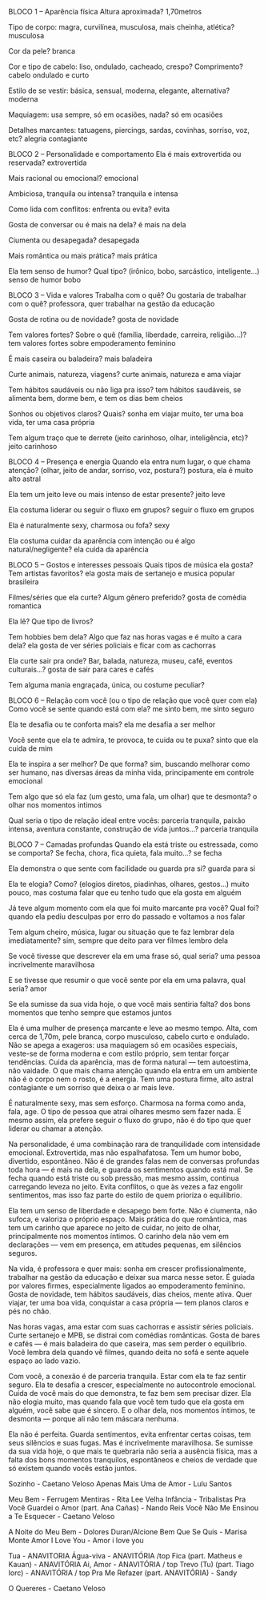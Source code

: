 BLOCO 1 – Aparência física
Altura aproximada? 1,70metros

Tipo de corpo: magra, curvilínea, musculosa, mais cheinha, atlética? musculosa

Cor da pele? branca

Cor e tipo de cabelo: liso, ondulado, cacheado, crespo? Comprimento? cabelo ondulado e curto

Estilo de se vestir: básica, sensual, moderna, elegante, alternativa? moderna

Maquiagem: usa sempre, só em ocasiões, nada? só em ocasiões

Detalhes marcantes: tatuagens, piercings, sardas, covinhas, sorriso, voz, etc? alegria contagiante

BLOCO 2 – Personalidade e comportamento
Ela é mais extrovertida ou reservada? extrovertida

Mais racional ou emocional? emocional

Ambiciosa, tranquila ou intensa? tranquila e intensa

Como lida com conflitos: enfrenta ou evita? evita

Gosta de conversar ou é mais na dela? é mais na dela

Ciumenta ou desapegada? desapegada

Mais romântica ou mais prática? mais prática

Ela tem senso de humor? Qual tipo? (irônico, bobo, sarcástico, inteligente...) senso de humor bobo

BLOCO 3 – Vida e valores
Trabalha com o quê? Ou gostaria de trabalhar com o quê? professora, quer trabalhar na gestão da educação

Gosta de rotina ou de novidade? gosta de novidade

Tem valores fortes? Sobre o quê (família, liberdade, carreira, religião...)? tem valores fortes sobre empoderamento feminino

É mais caseira ou baladeira? mais baladeira

Curte animais, natureza, viagens? curte animais, natureza e ama viajar

Tem hábitos saudáveis ou não liga pra isso? tem hábitos saudáveis, se alimenta bem, dorme bem, e tem os dias bem cheios

Sonhos ou objetivos claros? Quais? sonha em viajar muito, ter uma boa vida, ter uma casa própria

Tem algum traço que te derrete (jeito carinhoso, olhar, inteligência, etc)? jeito carinhoso

BLOCO 4 – Presença e energia
Quando ela entra num lugar, o que chama atenção? (olhar, jeito de andar, sorriso, voz, postura?) postura, ela é muito alto astral

Ela tem um jeito leve ou mais intenso de estar presente? jeito leve

Ela costuma liderar ou seguir o fluxo em grupos? seguir o fluxo em grupos

Ela é naturalmente sexy, charmosa ou fofa? sexy

Ela costuma cuidar da aparência com intenção ou é algo natural/negligente? ela cuida da aparência

BLOCO 5 – Gostos e interesses pessoais
Quais tipos de música ela gosta? Tem artistas favoritos? ela gosta mais de sertanejo e musica popular brasileira

Filmes/séries que ela curte? Algum gênero preferido? gosta de comédia romantica

Ela lê? Que tipo de livros? 

Tem hobbies bem dela? Algo que faz nas horas vagas e é muito a cara dela? ela gosta de ver séries policiais e ficar com as cachorras

Ela curte sair pra onde? Bar, balada, natureza, museu, café, eventos culturais...? gosta de sair para cares e cafés

Tem alguma mania engraçada, única, ou costume peculiar?

BLOCO 6 – Relação com você (ou o tipo de relação que você quer com ela)
Como você se sente quando está com ela? me sinto bem, me sinto seguro

Ela te desafia ou te conforta mais? ela me desafia a ser melhor

Você sente que ela te admira, te provoca, te cuida ou te puxa? sinto que ela cuida de mim

Ela te inspira a ser melhor? De que forma? sim, buscando melhorar como ser humano, nas diversas áreas da minha vida, principamente em controle emocional

Tem algo que só ela faz (um gesto, uma fala, um olhar) que te desmonta? o olhar nos momentos intimos

Qual seria o tipo de relação ideal entre vocês: parceria tranquila, paixão intensa, aventura constante, construção de vida juntos...? parceria tranquila

BLOCO 7 – Camadas profundas
Quando ela está triste ou estressada, como se comporta? Se fecha, chora, fica quieta, fala muito...? se fecha

Ela demonstra o que sente com facilidade ou guarda pra si? guarda para si

Ela te elogia? Como? (elogios diretos, piadinhas, olhares, gestos...) muito pouco, mas costuma falar que eu tenho tudo que ela gosta em alguém

Já teve algum momento com ela que foi muito marcante pra você? Qual foi? quando ela pediu desculpas por erro do passado e voltamos a nos falar

Tem algum cheiro, música, lugar ou situação que te faz lembrar dela imediatamente? sim, sempre que deito para ver filmes lembro dela

Se você tivesse que descrever ela em uma frase só, qual seria? uma pessoa incrivelmente maravilhosa

E se tivesse que resumir o que você sente por ela em uma palavra, qual seria? amor

Se ela sumisse da sua vida hoje, o que você mais sentiria falta? dos bons momentos que tenho sempre que estamos juntos




Ela é uma mulher de presença marcante e leve ao mesmo tempo. Alta, com cerca de 1,70m, pele branca, corpo musculoso, cabelo curto e ondulado. Não se apega a exageros: usa maquiagem só em ocasiões especiais, veste-se de forma moderna e com estilo próprio, sem tentar forçar tendências. Cuida da aparência, mas de forma natural — tem autoestima, não vaidade. O que mais chama atenção quando ela entra em um ambiente não é o corpo nem o rosto, é a energia. Tem uma postura firme, alto astral contagiante e um sorriso que deixa o ar mais leve.

É naturalmente sexy, mas sem esforço. Charmosa na forma como anda, fala, age. O tipo de pessoa que atrai olhares mesmo sem fazer nada. E mesmo assim, ela prefere seguir o fluxo do grupo, não é do tipo que quer liderar ou chamar a atenção.

Na personalidade, é uma combinação rara de tranquilidade com intensidade emocional. Extrovertida, mas não espalhafatosa. Tem um humor bobo, divertido, espontâneo. Não é de grandes falas nem de conversas profundas toda hora — é mais na dela, e guarda os sentimentos quando está mal. Se fecha quando está triste ou sob pressão, mas mesmo assim, continua carregando leveza no jeito. Evita conflitos, o que às vezes a faz engolir sentimentos, mas isso faz parte do estilo de quem prioriza o equilíbrio.

Ela tem um senso de liberdade e desapego bem forte. Não é ciumenta, não sufoca, e valoriza o próprio espaço. Mais prática do que romântica, mas tem um carinho que aparece no jeito de cuidar, no jeito de olhar, principalmente nos momentos íntimos. O carinho dela não vem em declarações — vem em presença, em atitudes pequenas, em silêncios seguros.

Na vida, é professora e quer mais: sonha em crescer profissionalmente, trabalhar na gestão da educação e deixar sua marca nesse setor. É guiada por valores firmes, especialmente ligados ao empoderamento feminino. Gosta de novidade, tem hábitos saudáveis, dias cheios, mente ativa. Quer viajar, ter uma boa vida, conquistar a casa própria — tem planos claros e pés no chão.

Nas horas vagas, ama estar com suas cachorras e assistir séries policiais. Curte sertanejo e MPB, se distrai com comédias românticas. Gosta de bares e cafés — é mais baladeira do que caseira, mas sem perder o equilíbrio. Você lembra dela quando vê filmes, quando deita no sofá e sente aquele espaço ao lado vazio.

Com você, a conexão é de parceria tranquila. Estar com ela te faz sentir seguro. Ela te desafia a crescer, especialmente no autocontrole emocional. Cuida de você mais do que demonstra, te faz bem sem precisar dizer. Ela não elogia muito, mas quando fala que você tem tudo que ela gosta em alguém, você sabe que é sincero. E o olhar dela, nos momentos íntimos, te desmonta — porque ali não tem máscara nenhuma.

Ela não é perfeita. Guarda sentimentos, evita enfrentar certas coisas, tem seus silêncios e suas fugas. Mas é incrivelmente maravilhosa. Se sumisse da sua vida hoje, o que mais te quebraria não seria a ausência física, mas a falta dos bons momentos tranquilos, espontâneos e cheios de verdade que só existem quando vocês estão juntos.







Sozinho - Caetano Veloso
Apenas Mais Uma de Amor - Lulu Santos


Meu Bem - Ferrugem
Mentiras - Rita Lee
Velha Infância - Tribalistas
Pra Você Guardei o Amor (part. Ana Cañas) - Nando Reis
Você Não Me Ensinou a Te Esquecer - Caetano Veloso



A Noite do Meu Bem - Dolores Duran/Alcione
Bem Que Se Quis - Marisa Monte
Amor I Love You - Amor i love you

Tua - ANAVITORIA
Água-viva - ANAVITÓRIA /top
Fica (part. Matheus e Kauan) - ANAVITÓRIA
Ai, Amor - ANAVITÓRIA / top
Trevo (Tu) (part. Tiago Iorc) - ANAVITÓRIA / top
Pra Me Refazer (part. ANAVITÓRIA) - Sandy 

O Quereres - Caetano Veloso